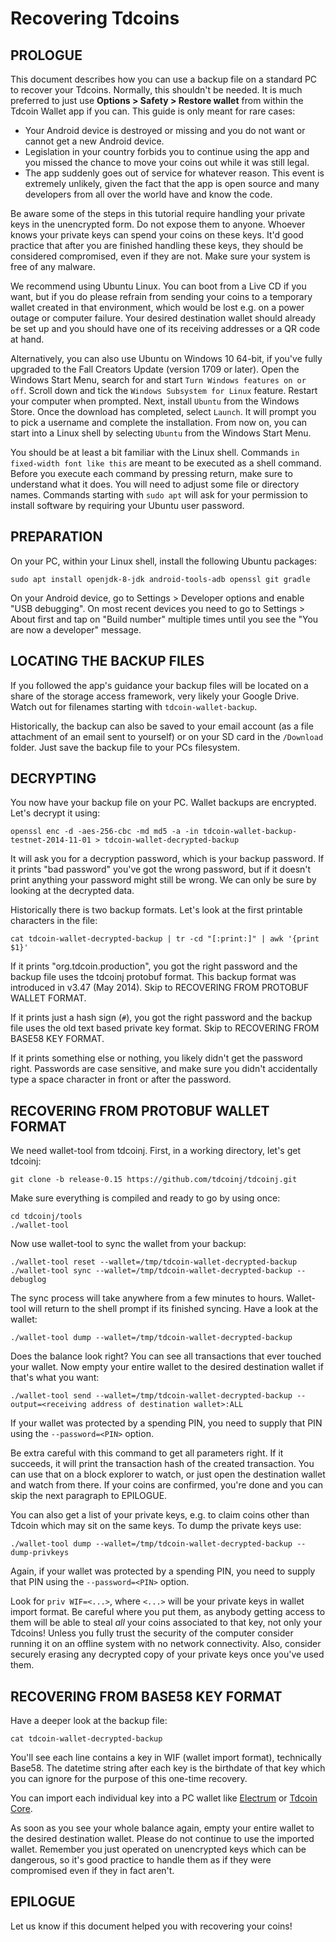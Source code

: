 Recovering Tdcoins
===================

## PROLOGUE

This document describes how you can use a backup file on a standard PC to recover your Tdcoins.
Normally, this shouldn't be needed. It is much preferred to just use **Options > Safety > Restore wallet** from within the Tdcoin Wallet app if you can. This guide is only meant for rare cases:

- Your Android device is destroyed or missing and you do not want or cannot get a new Android
  device.
- Legislation in your country forbids you to continue using the app and you missed the chance to
  move your coins out while it was still legal.
- The app suddenly goes out of service for whatever reason. This event is extremely unlikely,
  given the fact that the app is open source and many developers from all over the world have and
  know the code.

Be aware some of the steps in this tutorial require handling your private keys in the unencrypted
form. Do not expose them to anyone. Whoever knows your private keys can spend your coins on these
keys. It'd good practice that after you are finished handling these keys, they should be
considered compromised, even if they are not. Make sure your system is free of any malware.

We recommend using Ubuntu Linux. You can boot from a Live CD if you want, but if you do please
refrain from sending your coins to a temporary wallet created in that environment, which would be
lost e.g. on a power outage or computer failure. Your desired destination wallet should already be
set up and you should have one of its receiving addresses or a QR code at hand.

Alternatively, you can also use Ubuntu on Windows 10 64-bit, if you've fully upgraded to the Fall Creators Update (version 1709 or later). Open the Windows Start Menu, search for and start `Turn Windows features on or off`. Scroll down and tick the `Windows Subsystem for Linux` feature. Restart your computer when prompted. Next, install `Ubuntu` from the Windows Store. Once the download has completed, select `Launch`. It will prompt you to pick a username and complete the installation. From now on, you can start into a Linux shell by selecting `Ubuntu` from the Windows Start Menu.

You should be at least a bit familiar with the Linux shell. Commands `in fixed-width font like this`
are meant to be executed as a shell command. Before you execute each command by pressing return,
make sure to understand what it does. You will need to adjust some file or directory names.
Commands starting with `sudo apt` will ask for your permission to install software by
requiring your Ubuntu user password.


## PREPARATION

On your PC, within your Linux shell, install the following Ubuntu packages:

    sudo apt install openjdk-8-jdk android-tools-adb openssl git gradle

On your Android device, go to Settings > Developer options and enable "USB debugging". On most
recent devices you need to go to Settings > About first and tap on "Build number" multiple times
until you see the "You are now a developer" message.


## LOCATING THE BACKUP FILES

If you followed the app's guidance your backup files will be located on a share of the storage access framework, very likely your Google Drive. Watch out for filenames starting with `tdcoin-wallet-backup`.

Historically, the backup can also be saved to your email account (as a file attachment of an email sent to yourself) or on your SD card in the `/Download` folder. Just save the backup file to your PCs filesystem.


## DECRYPTING

You now have your backup file on your PC. Wallet backups are encrypted. Let's decrypt it using:

    openssl enc -d -aes-256-cbc -md md5 -a -in tdcoin-wallet-backup-testnet-2014-11-01 > tdcoin-wallet-decrypted-backup

It will ask you for a decryption password, which is your backup password. If it prints
"bad password" you've got the wrong password, but if it doesn't print anything your password might
still be wrong. We can only be sure by looking at the decrypted data.

Historically there is two backup formats. Let's look at the first printable characters in the file:

    cat tdcoin-wallet-decrypted-backup | tr -cd "[:print:]" | awk '{print $1}'

If it prints "org.tdcoin.production", you got the right password and the backup file uses the
tdcoinj protobuf format. This backup format was introduced in v3.47 (May 2014). Skip to
RECOVERING FROM PROTOBUF WALLET FORMAT.

If it prints just a hash sign (`#`), you got the right password and the backup file uses the old
text based private key format. Skip to RECOVERING FROM BASE58 KEY FORMAT.

If it prints something else or nothing, you likely didn't get the password right. Passwords are
case sensitive, and make sure you didn't accidentally type a space character in front or after the
password.


## RECOVERING FROM PROTOBUF WALLET FORMAT

We need wallet-tool from tdcoinj. First, in a working directory, let's get tdcoinj:

    git clone -b release-0.15 https://github.com/tdcoinj/tdcoinj.git

Make sure everything is compiled and ready to go by using once:

    cd tdcoinj/tools
    ./wallet-tool

Now use wallet-tool to sync the wallet from your backup:

    ./wallet-tool reset --wallet=/tmp/tdcoin-wallet-decrypted-backup
    ./wallet-tool sync --wallet=/tmp/tdcoin-wallet-decrypted-backup --debuglog

The sync process will take anywhere from a few minutes to hours. Wallet-tool will return to the
shell prompt if its finished syncing. Have a look at the wallet:

    ./wallet-tool dump --wallet=/tmp/tdcoin-wallet-decrypted-backup

Does the balance look right? You can see all transactions that ever touched your wallet. Now empty
your entire wallet to the desired destination wallet if that's what you want:

    ./wallet-tool send --wallet=/tmp/tdcoin-wallet-decrypted-backup --output=<receiving address of destination wallet>:ALL

If your wallet was protected by a spending PIN, you need to supply that PIN using the `--password=<PIN>` option.

Be extra careful with this command to get all parameters right. If it
succeeds, it will print the transaction hash of the created transaction. You can use that on
a block explorer to watch, or just open the destination wallet and watch from there. If your coins
are confirmed, you're done and you can skip the next paragraph to EPILOGUE.

You can also get a list of your private keys, e.g. to claim coins other than Tdcoin which may sit on the same keys. To dump the private keys use:

    ./wallet-tool dump --wallet=/tmp/tdcoin-wallet-decrypted-backup --dump-privkeys

Again, if your wallet was protected by a spending PIN, you need to supply that PIN using the `--password=<PIN>` option.

Look for `priv WIF=<...>`, where `<...>` will be your private keys in wallet import format. Be careful where you put them, as anybody getting access to them will be able to steal *all* your coins associated to that key, not only your Tdcoins! Unless you fully trust the security of the computer consider running it on an offline system with no network connectivity. Also, consider securely erasing any decrypted copy of your private keys once you've used them.

## RECOVERING FROM BASE58 KEY FORMAT

Have a deeper look at the backup file:

    cat tdcoin-wallet-decrypted-backup

You'll see each line contains a key in WIF (wallet import format), technically Base58. The
datetime string after each key is the birthdate of that key which you can ignore for the purpose
of this one-time recovery.

You can import each individual key into a PC wallet like [Electrum](https://electrum.org)
or [Tdcoin Core](https://tdcoincore.org/).

As soon as you see your whole balance again, empty your entire wallet to the desired destination
wallet. Please do not continue to use the imported wallet. Remember you just operated on
unencrypted keys which can be dangerous, so it's good practice to handle them as if they were
compromised even if they in fact aren't.


## EPILOGUE

Let us know if this document helped you with recovering your coins!

